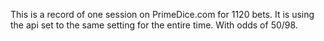 This is a record of one session on PrimeDice.com for 1120 bets. 
It is using the api set to the same setting for the entire time. 
With odds of 50/98.
